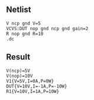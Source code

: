 ## Netlist

```text
V ncp gnd V=5
VCVS:DUT nop gnd ncp gnd gain=2
R nop gnd R=10
.dc
```

## Result

```text
V(ncp)=5V
V(nop)=10V
V1{V=5V,I=0A,P=0W}
DUT{V=10V,I=-1A,P=-10W}
R1{V=10V,I=1A,P=10W}
```
